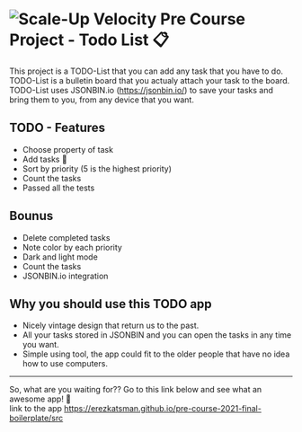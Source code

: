 # ![Scale-Up Velocity](./readme-files/logo-main.png) Pre Course Project - Todo List 📋

This project is a TODO-List that you can add any task that you have to do. TODO-List is a bulletin board that you actualy attach your task to the board.
TODO-List uses JSONBIN.io (https://jsonbin.io/) to save your tasks and bring them to you, from any device that you want.


## TODO - Features

- Choose property of task
- Add tasks 📝
- Sort by priority (5 is the highest priority)
- Count the tasks
- Passed all the tests


## Bounus

- Delete completed tasks
- Note color by each priority
- Dark and light mode
- Count the tasks
- JSONBIN.io integration


## Why you should use this TODO app

- Nicely vintage design that return us to the past.
- All your tasks stored in JSONBIN and you can open the tasks in any time you want.
- Simple using tool, the app could fit to the older people that have no idea how to use computers.

___________________________________________________________________________________________________________________________________________________________________________________

So, what are you waiting for?? Go to this link below and see what an awesome app! 🤘 <br>
link to the app https://erezkatsman.github.io/pre-course-2021-final-boilerplate/src
